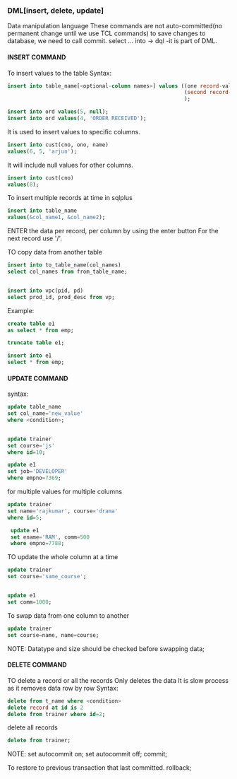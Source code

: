 ### DML[insert, delete, update]
Data manipulation language
These commands are not auto-committed(no permanent change until we use TCL commands)
to save changes to database, we need to call commit.
select ... into -> dql -it is part of DML.

#### INSERT COMMAND
To insert values to the table
Syntax:
```sql
insert into table_name[<optional-column names>] values ((one record-value1,value2..),
														(second record-value1, value2...)
														);

insert into ord values(5, null);
insert into ord values(4, 'ORDER RECEIVED');
```


It is used to insert values to specific columns.
```sql
insert into cust(cno, ono, name) 
values(6, 5, 'arjun');
```

It will include null values for other columns.
```sql
insert into cust(cno) 
values(8); 
```

To insert multiple records at time in sqlplus
```sql
insert into table_name 
values(&col_name1, &col_name2);
```
ENTER the data per record, per column by using the enter button
For the next record use '/'.

TO copy data from another table 
```sql
insert into to_table_name(col_names) 
select col_names from from_table_name;


insert into vpc(pid, pd) 
select prod_id, prod_desc from vp;
```
Example:
```sql
create table e1 
as select * from emp;

truncate table e1;

insert into e1 
select * from emp;
```
#### UPDATE COMMAND
syntax: 
```sql
update table_name 
set col_name='new_value'
where <condition>;


update trainer 
set course='js' 
where id=10;

update e1 
set job='DEVELOPER'
where empno=7369;
```
for multiple values for multiple columns
```sql
update trainer 
set name='rajkumar', course='drama' 
where id=5;

 update e1
 set ename='RAM', comm=500
 where empno=7788;

```
TO update the whole column at a time
```sql
update trainer 
set course='same_course';


update e1
set comm=1000;
```
To swap data from one column to another
```sql
update trainer 
set course=name, name=course;
```
NOTE: Datatype and size should be checked before swapping data;

#### DELETE COMMAND
TO delete a record or all the records
Only deletes the data
It is slow process as it removes data row by row
Syntax: 
```sql
delete from t_name where <condition>
delete record at id is 2
delete from trainer where id=2;
```

delete all records
```sql
delete from trainer;
```




NOTE:
  set autocommit on;
	set autocommit off;
	commit;

To restore to previous transaction that last committed.
rollback;


